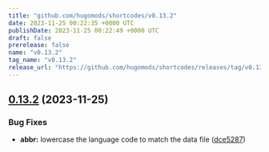 ```yaml
---
title: "github.com/hugomods/shortcodes/v0.13.2"
date: 2023-11-25 00:22:35 +0000 UTC
publishDate: 2023-11-25 00:22:49 +0000 UTC
draft: false
prerelease: false
name: "v0.13.2"
tag_name: "v0.13.2"
release_url: "https://github.com/hugomods/shortcodes/releases/tag/v0.13.2"
---
```


## [0.13.2](https://github.com/hugomods/shortcodes/compare/v0.13.1...v0.13.2) (2023-11-25)


### Bug Fixes

* **abbr:** lowercase the language code to match the data file ([dce5287](https://github.com/hugomods/shortcodes/commit/dce52877254cf212cb33556f87b74d26d09ddc81))
